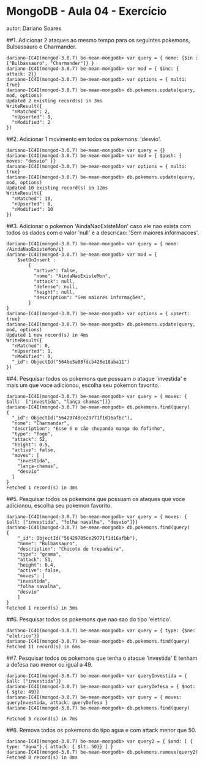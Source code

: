 # MongoDB - Aula 04 - Exercício
autor: Dariano Soares

##1. Adicionar 2 ataques ao mesmo tempo para os seguintes pokemons, Bulbassauro e Charmander.

    dariano-IC4I(mongod-3.0.7) be-mean-mongodb> var query = { nome: {$in : ["Bulbassauro", "Charmander"]} }
    dariano-IC4I(mongod-3.0.7) be-mean-mongodb> var mod = { $inc: { attack: 2}}
    dariano-IC4I(mongod-3.0.7) be-mean-mongodb> var options = { multi: true}
    dariano-IC4I(mongod-3.0.7) be-mean-mongodb> db.pokemons.update(query, mod, options)
    Updated 2 existing record(s) in 3ms
    WriteResult({
      "nMatched": 2,
      "nUpserted": 0,
      "nModified": 2
    })


##2. Adicionar 1 movimento em todos os pokemons: 'desvio'.

    dariano-IC4I(mongod-3.0.7) be-mean-mongodb> var query = {}
    dariano-IC4I(mongod-3.0.7) be-mean-mongodb> var mod = { $push: { moves: "desvio" }}
    dariano-IC4I(mongod-3.0.7) be-mean-mongodb> var options = { multi: true}
    dariano-IC4I(mongod-3.0.7) be-mean-mongodb> db.pokemons.update(query, mod, options)
    Updated 10 existing record(s) in 12ms
    WriteResult({
      "nMatched": 10,
      "nUpserted": 0,
      "nModified": 10
    })

##3. Adicionar o pokemon 'AindaNaoExisteMon' caso ele nao exista com todos os dados com o valor 'null' e a descricao: 'Sem maiores informacoes'.

    dariano-IC4I(mongod-3.0.7) be-mean-mongodb> var query = { nome: /AindaNaoExisteMon/i}
    dariano-IC4I(mongod-3.0.7) be-mean-mongodb> var mod = {
        $setOnInsert :
            {
              "active": false,
              "nome": "AindaNaoExisteMon",
              "attack": null,
              "defense": null,
              "height": null,
              "description": "Sem maiores informações",
            }
    }
    dariano-IC4I(mongod-3.0.7) be-mean-mongodb> var options = { upsert: true}
    dariano-IC4I(mongod-3.0.7) be-mean-mongodb> db.pokemons.update(query, mod, options)
    Updated 1 new record(s) in 4ms
    WriteResult({
      "nMatched": 0,
      "nUpserted": 1,
      "nModified": 0,
      "_id": ObjectId("564be3a88fdcb426e18aba11")
    })


##4. Pesquisar todos os pokemons que possuam o ataque 'investida' e mais um que voce adicionou, escolha seu pokemon favorito.

    dariano-IC4I(mongod-3.0.7) be-mean-mongodb> var query = { moves: { $all:  ["investida", "lança-chamas"]}}
    dariano-IC4I(mongod-3.0.7) be-mean-mongodb> db.pokemons.find(query)
    {
      "_id": ObjectId("56429748ce29771f1d16afbc"),
      "nome": "Charmander",
      "description": "Esse é o cão chupando manga do fofinho",
      "type": "fogo",
      "attack": 52,
      "height": 0.5,
      "active": false,
      "moves": [
        "investida",
        "lança-chamas",
        "desvio"
      ]
    }
    Fetched 1 record(s) in 3ms


##5. Pesquisar todos os pokemons que possuam os ataques que voce adicionou, escolha seu pokemon favorito.

	dariano-IC4I(mongod-3.0.7) be-mean-mongodb> var query = { moves: { $all: ["investida", "folha navalha", "desvio"]}}
	dariano-IC4I(mongod-3.0.7) be-mean-mongodb> db.pokemons.find(query)
	{
		"_id": ObjectId("56429705ce29771f1d16afbb"),
		"nome": "Bulbassauro",
		"description": "Chicote de trepadeira",
		"type": "grama",
		"attack": 51,
		"height": 0.4,
		"active": false,
		"moves": [
		"investida",
		"folha navalha",
		"desvio"
		]
	}
	Fetched 1 record(s) in 5ms

##6. Pesquisar todos os pokemons que nao sao do tipo 'eletrico'.

	dariano-IC4I(mongod-3.0.7) be-mean-mongodb> var query = { type: {$ne: "eletrico"}}
	dariano-IC4I(mongod-3.0.7) be-mean-mongodb> db.pokemons.find(query)
	Fetched 11 record(s) in 6ms


##7. Pesquisar todos os pokemons que tenha o ataque 'investida' E tenham a defesa nao menor ou igual a  49.

	dariano-IC4I(mongod-3.0.7) be-mean-mongodb> var queryInvestida = { $all: ["investida"]}
	dariano-IC4I(mongod-3.0.7) be-mean-mongodb> var queryDefesa = { $not: { $gte: 49}}
	dariano-IC4I(mongod-3.0.7) be-mean-mongodb> var query = { moves: queryInvestida, attack: queryDefesa }
	dariano-IC4I(mongod-3.0.7) be-mean-mongodb> db.pokemons.find(query)

	Fetched 5 record(s) in 7ms

##8. Remova todos os pokemons do tipo agua e com attack menor que 50.

	dariano-IC4I(mongod-3.0.7) be-mean-mongodb> var query2 = { $and: [ { type: "água"},{ attack: { $lt: 50}} ] }
	dariano-IC4I(mongod-3.0.7) be-mean-mongodb> db.pokemons.remove(query2)
	Fetched 0 record(s) in 0ms


